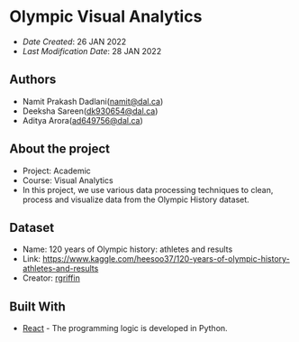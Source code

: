# Olympic Visual Analytics

* *Date Created*: 26 JAN 2022
* *Last Modification Date*: 28 JAN 2022

## Authors

* Namit Prakash Dadlani(namit@dal.ca)
* Deeksha Sareen(dk930654@dal.ca)
* Aditya Arora(ad649756@dal.ca)

## About the project

* Project: Academic
* Course: Visual Analytics
* In this project, we use various data processing techniques to clean, process and visualize data from the Olympic History dataset.

## Dataset

* Name: 120 years of Olympic history: athletes and results
* Link: https://www.kaggle.com/heesoo37/120-years-of-olympic-history-athletes-and-results
* Creator: [rgriffin](https://www.kaggle.com/heesoo37)


## Built With

* [React](https://www.python.org/) - The programming logic is developed in Python.


